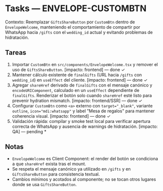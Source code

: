 # Tasks — ENVELOPE-CUSTOMBTN

Contexto: Reemplazar `GiftsShareButton` por `CustomBtn` dentro de `EnvelopeWelcome`, manteniendo el comportamiento de compartir por WhatsApp hacia `/gifts` con el `wedding_id` actual y evitando problemas de hidratación.

## Tareas
1. Importar `CustomBtn` en `src/components/EnvelopeWelcome.tsx` y remover el uso de `GiftsShareButton`. [impacto: frontend] — done ✓
2. Mantener cálculo existente de `finalGifts` (URL hacia `/gifts` con `wedding_id`) en `useEffect` del cliente. [impacto: frontend] — done ✓
3. Agregar `shareHref` derivado de `finalGifts` con el mensaje canónico y `encodeURIComponent`, calculado en un `useEffect` dependiente de `finalGifts`. Renderizar el botón solo cuando `shareHref` esté listo para prevenir hydration mismatch. [impacto: frontend/SSR] — done ✓
4. Configurar `CustomBtn` como `<a>` externo con `target="_blank"`, variante `outline`, `icon="mdi:whatsapp"` y label "Mesa de regalos" para mantener coherencia visual. [impacto: frontend] — done ✓
5. Validación rápida: compilar y smoke test local para verificar apertura correcta de WhatsApp y ausencia de warnings de hidratación. [impacto: QA] — pending *

## Notas
- `EnvelopeWelcome` es Client Component: el render del botón se condiciona a que `shareHref` exista tras el mount.
- Se respeta el mensaje canónico ya utilizado en `/gifts` y en `GiftsShareButton` para consistencia textual.
- Cambios mínimos y acotados al componente; no se tocan otros lugares donde se usa `GiftsShareButton`.
